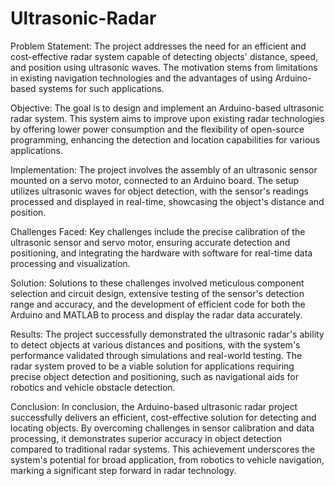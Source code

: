 # Ultrasonic-Radar

Problem Statement: The project addresses the need for an efficient and cost-effective radar system capable of detecting objects' distance, speed, and position using ultrasonic waves. The motivation stems from limitations in existing navigation technologies and the advantages of using Arduino-based systems for such applications.

Objective: The goal is to design and implement an Arduino-based ultrasonic radar system. This system aims to improve upon existing radar technologies by offering lower power consumption and the flexibility of open-source programming, enhancing the detection and location capabilities for various applications.

Implementation: The project involves the assembly of an ultrasonic sensor mounted on a servo motor, connected to an Arduino board. The setup utilizes ultrasonic waves for object detection, with the sensor's readings processed and displayed in real-time, showcasing the object's distance and position.

Challenges Faced: Key challenges include the precise calibration of the ultrasonic sensor and servo motor, ensuring accurate detection and positioning, and integrating the hardware with software for real-time data processing and visualization.

Solution: Solutions to these challenges involved meticulous component selection and circuit design, extensive testing of the sensor's detection range and accuracy, and the development of efficient code for both the Arduino and MATLAB to process and display the radar data accurately.

Results: The project successfully demonstrated the ultrasonic radar's ability to detect objects at various distances and positions, with the system's performance validated through simulations and real-world testing. The radar system proved to be a viable solution for applications requiring precise object detection and positioning, such as navigational aids for robotics and vehicle obstacle detection.

Conclusion: In conclusion, the Arduino-based ultrasonic radar project successfully delivers an efficient, cost-effective solution for detecting and locating objects. By overcoming challenges in sensor calibration and data processing, it demonstrates superior accuracy in object detection compared to traditional radar systems. This achievement underscores the system's potential for broad application, from robotics to vehicle navigation, marking a significant step forward in radar technology.
